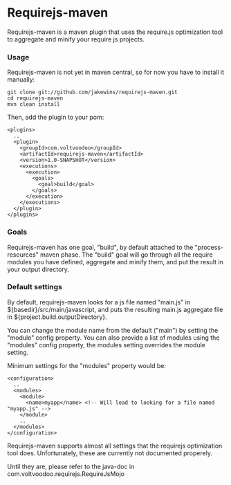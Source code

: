 # Requirejs-maven

Requirejs-maven is a maven plugin that uses the require.js optimization tool
to aggregate and minify your require js projects.

### Usage

Requirejs-maven is not yet in maven central, so for now you have to install
it manually:

    git clone git://github.com/jakewins/requirejs-maven.git
    cd requirejs-maven
    mvn clean install

Then, add the plugin to your pom:

    <plugins> 
      ..
      <plugin>
        <groupId>com.voltvoodoo</groupId>
        <artifactId>requirejs-maven</artifactId>
        <version>1.0-SNAPSHOT</version>
        <executions>
          <execution>
            <goals>
              <goal>build</goal>
            </goals>
          </execution>
        </executions>
      </plugin>
    </plugins>

### Goals

Requirejs-maven has one goal, "build", by default attached to the
"process-resources" maven phase. The "build" goal will go through
all the require modules you have defined, aggregate and minify them,
and put the result in your output directory.

### Default settings

By default, requirejs-maven looks for a js file named "main.js" in 
${basedir}/src/main/javascript, and puts the resulting main.js aggregate
file in ${project.build.outputDirectory}.

You can change the module name from the default ("main") by setting the
"module" config property. You can also provide a list of modules using the
"modules" config property, the modules setting overrides the module setting.

Minimum settings for the "modules" property would be:

    <configuration>
      ..
      <modules>
        <module>
          <name>myapp</name> <!-- Will lead to looking for a file named "myapp.js" -->
        </module>
        ..
      </modules>
    </configuration>

Requirejs-maven supports almost all settings that the requirejs optimization
tool does. Unfortunately, these are currently not documented properely.

Until they are, please refer to the java-doc in com.voltvoodoo.requirejs.RequireJsMojo